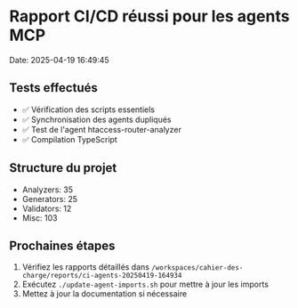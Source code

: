 # Rapport CI/CD réussi pour les agents MCP
Date: 2025-04-19 16:49:45

## Tests effectués
- ✅ Vérification des scripts essentiels
- ✅ Synchronisation des agents dupliqués
- ✅ Test de l'agent htaccess-router-analyzer
- ✅ Compilation TypeScript

## Structure du projet
- Analyzers: 35
- Generators: 25
- Validators: 12
- Misc: 103

## Prochaines étapes
1. Vérifiez les rapports détaillés dans `/workspaces/cahier-des-charge/reports/ci-agents-20250419-164934`
2. Exécutez `./update-agent-imports.sh` pour mettre à jour les imports
3. Mettez à jour la documentation si nécessaire
